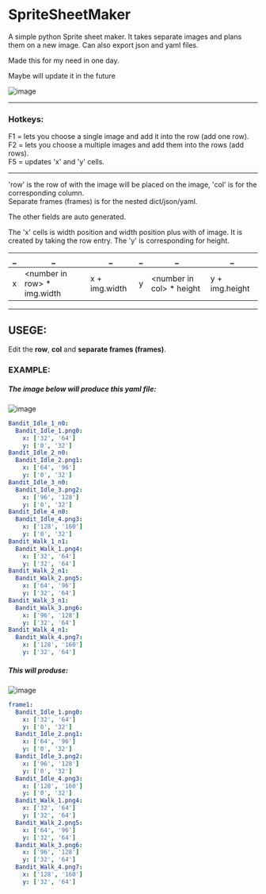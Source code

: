 # SpriteSheetMaker
A simple python Sprite sheet maker. It takes separate images and plans them on a new image. Can also export json and yaml files.

Made this for my need in one day.

Maybe will update it in the future



![image](https://user-images.githubusercontent.com/59426055/125518065-cddf3792-cf36-4d44-a761-4b3b562d3830.png)

***

### Hotkeys: 


F1 = lets you choose a single image and add it into the row (add one row).  
F2 = lets you choose a multiple images and add them into the rows (add rows).  
F5 = updates 'x' and 'y' cells.  

***

'row' is the row of with the image will be placed on the image, 'col' is for the corresponding column.  
Separate frames (frames) is for the nested dict/json/yaml.

The other fields are auto generated.

The 'x' cells is width position and width position plus with of image. It is created by taking the row entry.
The 'y' is corresponding for height.

|  _ |   _                            |        _        |   _  |        _                  | _
--- | ---                           | ---            |---  | ---                      | ---
| x |  \<number in row\> * img.width  | x + img.width  |   y | \<number in col\> * height | y + img.height |


***
## USEGE:

Edit the **row**, **col** and **separate frames (frames)**.


### EXAMPLE:

##### The image below will produce this yaml file:


![image](https://user-images.githubusercontent.com/59426055/125518713-f3f960ae-23ca-468c-bcfc-29dbfe647089.png)

```yaml
Bandit_Idle_1_n0:
  Bandit_Idle_1.png0:
    x: ['32', '64']
    y: ['0', '32']
Bandit_Idle_2_n0:
  Bandit_Idle_2.png1:
    x: ['64', '96']
    y: ['0', '32']
Bandit_Idle_3_n0:
  Bandit_Idle_3.png2:
    x: ['96', '128']
    y: ['0', '32']
Bandit_Idle_4_n0:
  Bandit_Idle_4.png3:
    x: ['128', '160']
    y: ['0', '32']
Bandit_Walk_1_n1:
  Bandit_Walk_1.png4:
    x: ['32', '64']
    y: ['32', '64']
Bandit_Walk_2_n1:
  Bandit_Walk_2.png5:
    x: ['64', '96']
    y: ['32', '64']
Bandit_Walk_3_n1:
  Bandit_Walk_3.png6:
    x: ['96', '128']
    y: ['32', '64']
Bandit_Walk_4_n1:
  Bandit_Walk_4.png7:
    x: ['128', '160']
    y: ['32', '64']
```

##### This will produse:

![image](https://user-images.githubusercontent.com/59426055/125518916-53430e84-a8a9-4d18-bdde-4a693536e5dc.png)


```yaml
frame1:
  Bandit_Idle_1.png0:
    x: ['32', '64']
    y: ['0', '32']
  Bandit_Idle_2.png1:
    x: ['64', '96']
    y: ['0', '32']
  Bandit_Idle_3.png2:
    x: ['96', '128']
    y: ['0', '32']
  Bandit_Idle_4.png3:
    x: ['128', '160']
    y: ['0', '32']
  Bandit_Walk_1.png4:
    x: ['32', '64']
    y: ['32', '64']
  Bandit_Walk_2.png5:
    x: ['64', '96']
    y: ['32', '64']
  Bandit_Walk_3.png6:
    x: ['96', '128']
    y: ['32', '64']
  Bandit_Walk_4.png7:
    x: ['128', '160']
    y: ['32', '64']
```
